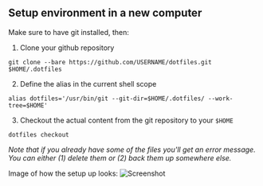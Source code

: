 ## Setup environment in a new computer 

Make sure to have git installed, then:

1. Clone your github repository

`git clone --bare https://github.com/USERNAME/dotfiles.git $HOME/.dotfiles`

2. Define the alias in the current shell scope

`alias dotfiles='/usr/bin/git --git-dir=$HOME/.dotfiles/ --work-tree=$HOME'`

3. Checkout the actual content from the git repository to your `$HOME`

`dotfiles checkout`


*Note that if you already have some of the files you'll get an error message. You can either (1) delete them or (2) back
them up somewhere else.*

Image of how the setup up looks:
![Screenshot](https://github.com/minavukovic/.dotfiles/tree/master/.github/setup.jpg)
